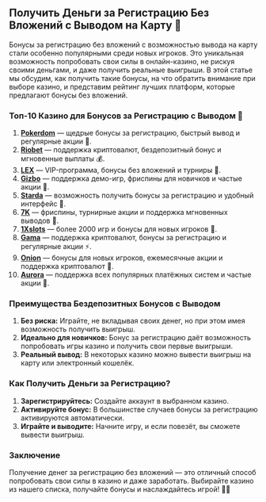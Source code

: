 ## Получить Деньги за Регистрацию Без Вложений с Выводом на Карту 💸

Бонусы за регистрацию без вложений с возможностью вывода на карту стали особенно популярными среди новых игроков. Это уникальная возможность попробовать свои силы в онлайн-казино, не рискуя своими деньгами, и даже получить реальные выигрыши. В этой статье мы обсудим, как получить такие бонусы, на что обратить внимание при выборе казино, и представим рейтинг лучших платформ, которые предлагают бонусы без вложений.

### Топ-10 Казино для Бонусов за Регистрацию с Выводом 🎁

1. **[Pokerdom](https://brandplay.link/4k77v2yx)** — щедрые бонусы за регистрацию, быстрый вывод и регулярные акции 🎁.
2. **[Riobet](https://brandplay.link/7xBLTPyj)** — поддержка криптовалют, бездепозитный бонус и мгновенные выплаты 💰.
3. **[LEX](https://brandplay.link/zW4hdDFV)** — VIP-программа, бонусы без вложений и турниры 🎉.
4. **[Gizbo](https://brandplay.link/bprXw4YV)** — поддержка демо-игр, фриспины для новичков и частые акции 🎰.
5. **[Starda](https://brandplay.link/fB7xwRFL)** — возможность получить бонусы за регистрацию и удобный интерфейс 🎈.
6. **[7K](https://brandplay.link/BvQyFShp)** — фриспины, турнирные акции и поддержка мгновенных выводов 🎯.
7. **[1Xslots](https://brandplay.link/hSB1khtr)** — более 2000 игр и бонусы для новых игроков 🌟.
8. **[Gama](https://brandplay.link/j6NMKsDz)** — поддержка криптовалют, бонусы за регистрацию и регулярные акции ⚡.
9. **[Onion](https://brandplay.link/zBGRVpQ9)** — бонусы для новых игроков, ежемесячные акции и поддержка криптовалют 🎡.
10. **[Aurora](https://10trafic-stat2.com/click/668546556bcc6313411604bd/6766/13032/subaccount)** — поддержка всех популярных платёжных систем и частые акции 💎.

### Преимущества Бездепозитных Бонусов с Выводом

1. **Без риска:** Играйте, не вкладывая своих денег, но при этом имея возможность получить выигрыш.
2. **Идеально для новичков:** Бонус за регистрацию даёт возможность попробовать игры казино и получить свои первые выигрыши.
3. **Реальный вывод:** В некоторых казино можно вывести выигрыш на карту или электронный кошелёк.

### Как Получить Деньги за Регистрацию?

1. **Зарегистрируйтесь:** Создайте аккаунт в выбранном казино.
2. **Активируйте бонус:** В большинстве случаев бонусы за регистрацию активируются автоматически.
3. **Играйте и выводите:** Начните игру, и если повезёт, вы сможете вывести выигрыш.

### Заключение

Получение денег за регистрацию без вложений — это отличный способ попробовать свои силы в казино и даже заработать. Выбирайте казино из нашего списка, получайте бонусы и наслаждайтесь игрой! 🎉💸
